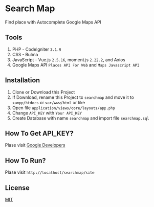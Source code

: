 # Search Map
Find place with Autocomplete Google Maps API

## Tools
1. PHP - CodeIgniter `3.1.9`
2. CSS - Bulma
3. JavaScript - Vue.js `2.5.16`, moment.js `2.22.2`, and Axios
4. Google Maps API `Places API For Web` and `Maps Javascript API`

## Installation
1. Clone or Download this Project
2. If Download, rename this Project to `searchmap` and move it to `xampp/htdocs` or `var/www/html` or like
3. Open file `application/views/core/layouts/app.php`
4. Change `API_KEY` with `Your API_KEY`
5. Create Database with name `searchmap` and import file `searchmap.sql`

## How To Get API_KEY?
Plase visit [Google Developers](https://developers.google.com/maps/documentation/javascript/get-api-key)

## How To Run?
Plase visit `http://localhost/searchmap/site`

## License
[MIT](https://github.com/andriannus/searchmap/blob/master/LICENSE)